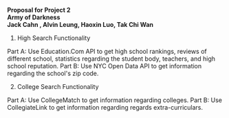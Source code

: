 __Proposal for Project 2__  
__Army of Darkness__  
__Jack Cahn , Alvin Leung, Haoxin Luo, Tak Chi Wan__  


1. High Search Functionality 

Part A: Use Education.Com API to get high school rankings, reviews of different school, statistics regarding the student body, teachers, and high school reputation. 
Part B: Use NYC Open Data API to get information regarding the school's zip code. 

2. College Search Functionality 

Part A: Use CollegeMatch to get information regarding colleges. 
Part B: Use CollegiateLink to get information regarding regards extra-curriculars. 


